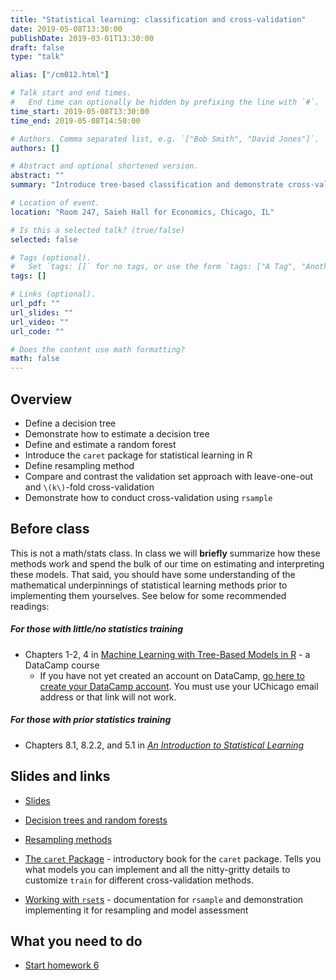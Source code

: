 ```yaml
---
title: "Statistical learning: classification and cross-validation"
date: 2019-05-08T13:30:00
publishDate: 2019-03-01T13:30:00
draft: false
type: "talk"

alias: ["/cm012.html"]

# Talk start and end times.
#   End time can optionally be hidden by prefixing the line with `#`.
time_start: 2019-05-08T13:30:00
time_end: 2019-05-08T14:50:00

# Authors. Comma separated list, e.g. `["Bob Smith", "David Jones"]`.
authors: []

# Abstract and optional shortened version.
abstract: ""
summary: "Introduce tree-based classification and demonstrate cross-validation."

# Location of event.
location: "Room 247, Saieh Hall for Economics, Chicago, IL"

# Is this a selected talk? (true/false)
selected: false

# Tags (optional).
#   Set `tags: []` for no tags, or use the form `tags: ["A Tag", "Another Tag"]` for one or more tags.
tags: []

# Links (optional).
url_pdf: ""
url_slides: ""
url_video: ""
url_code: ""

# Does the content use math formatting?
math: false
---
```




## Overview

* Define a decision tree
* Demonstrate how to estimate a decision tree
* Define and estimate a random forest
* Introduce the `caret` package for statistical learning in R
* Define resampling method
* Compare and contrast the validation set approach with leave-one-out and `\(k\)`-fold cross-validation
* Demonstrate how to conduct cross-validation using `rsample`

## Before class

This is not a math/stats class. In class we will **briefly** summarize how these methods work and spend the bulk of our time on estimating and interpreting these models. That said, you should have some understanding of the mathematical underpinnings of statistical learning methods prior to implementing them yourselves. See below for some recommended readings:

##### For those with little/no statistics training

* Chapters 1-2, 4 in [Machine Learning with Tree-Based Models in R](https://www.datacamp.com/courses/machine-learning-with-tree-based-models-in-r) - a DataCamp course
    * If you have not yet created an account on DataCamp, [go here to create your DataCamp account](https://www.datacamp.com/groups/shared_links/ed65341d4657ce236e87a5a953dbfc3fa3aa4225). You must use your UChicago email address or that link will not work.

##### For those with prior statistics training

* Chapters 8.1, 8.2.2, and 5.1 in [*An Introduction to Statistical Learning*](http://link.springer.com.proxy.uchicago.edu/book/10.1007%2F978-1-4614-7138-7)

## Slides and links

* [Slides](extras/cm012_slides.html)
* [Decision trees and random forests](stat004_decision_trees.html)
* [Resampling methods](stat005_resampling.html)

* [The `caret` Package](https://topepo.github.io/caret/) - introductory book for the `caret` package. Tells you what models you can implement and all the nitty-gritty details to customize `train` for different cross-validation methods.
* [Working with `rset`s](https://tidymodels.github.io/rsample/articles/Working_with_rsets.html) - documentation for `rsample` and demonstration implementing it for resampling and model assessment

## What you need to do

* [Start homework 6](hw06-stat-learn.html)
